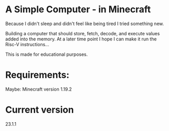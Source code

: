 # A Simple Computer - in Minecraft

Because I didn't sleep and didn't feel like being tired I tried something new.

Building a computer that should store, fetch, decode, and execute values added into the memory. At a later time point I hope I can make it run the Risc-V instructions...

This is made for educational purposes.

# Requirements:
Maybe: Minecraft version 1.19.2


# Current version
23.1.1